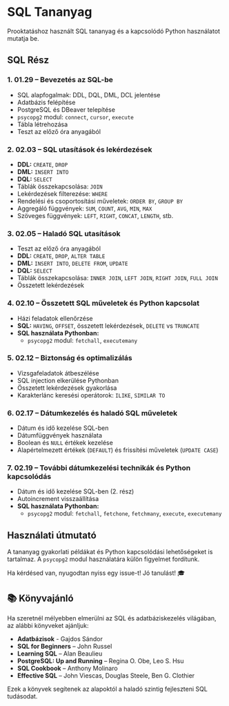 # SQL Tananyag


Prooktatáshoz használt SQL tananyag és a kapcsolódó Python használatot mutatja be.


## SQL Rész


### 1. 01.29 – Bevezetés az SQL-be
- SQL alapfogalmak: DDL, DQL, DML, DCL jelentése
- Adatbázis felépítése
- PostgreSQL és DBeaver telepítése
- `psycopg2` modul: `connect`, `cursor`, `execute`
- Tábla létrehozása
- Teszt az előző óra anyagából


### 2. 02.03 – SQL utasítások és lekérdezések
- **DDL:** `CREATE`, `DROP`
- **DML:** `INSERT INTO`
- **DQL:** `SELECT`
- Táblák összekapcsolása: `JOIN`
- Lekérdezések filterezése: `WHERE`
- Rendelési és csoportosítási műveletek: `ORDER BY`, `GROUP BY`
- Aggregáló függvények: `SUM`, `COUNT`, `AVG`, `MIN`, `MAX`
- Szöveges függvények: `LEFT`, `RIGHT`, `CONCAT`, `LENGTH`, stb.


### 3. 02.05 – Haladó SQL utasítások
- Teszt az előző óra anyagából
- **DDL:** `CREATE`, `DROP`, `ALTER TABLE`
- **DML:** `INSERT INTO`, `DELETE FROM`, `UPDATE`
- **DQL:** `SELECT`
- Táblák összekapcsolása: `INNER JOIN`, `LEFT JOIN`, `RIGHT JOIN`, `FULL JOIN`
- Összetett lekérdezések


### 4. 02.10 – Összetett SQL műveletek és Python kapcsolat
- Házi feladatok ellenőrzése
- **SQL:** `HAVING`, `OFFSET`, összetett lekérdezések, `DELETE` vs `TRUNCATE`
- **SQL használata Pythonban:**
  - `psycopg2` modul: `fetchall`, `executemany`


### 5. 02.12 – Biztonság és optimalizálás
- Vizsgafeladatok átbeszélése
- SQL injection elkerülése Pythonban
- Összetett lekérdezések gyakorlása
- Karakterlánc keresési operátorok: `ILIKE`, `SIMILAR TO`


### 6. 02.17 – Dátumkezelés és haladó SQL műveletek
- Dátum és idő kezelése SQL-ben
- Dátumfüggvények használata
- Boolean és `NULL` értékek kezelése
- Alapértelmezett értékek (`DEFAULT`) és frissítési műveletek (`UPDATE CASE`)


### 7. 02.19 – További dátumkezelési technikák és Python kapcsolódás
- Dátum és idő kezelése SQL-ben (2. rész)
- Autoincrement visszaállítása
- **SQL használata Pythonban:**
  - `psycopg2` modul: `fetchall`, `fetchone`, `fetchmany`, `execute`, `executemany`


## Használati útmutató
A tananyag gyakorlati példákat és Python kapcsolódási lehetőségeket is tartalmaz.
A `psycopg2` modul használatára külön figyelmet fordítunk.


Ha kérdésed van, nyugodtan nyiss egy issue-t! Jó tanulást! 🎓


## 📚 Könyvajánló
Ha szeretnél mélyebben elmerülni az SQL és adatbáziskezelés világában, az alábbi könyveket ajánljuk:


- **Adatbázisok** - Gajdos Sándor
- **SQL for Beginners** – John Russel
- **Learning SQL** – Alan Beaulieu
- **PostgreSQL: Up and Running** – Regina O. Obe, Leo S. Hsu
- **SQL Cookbook** – Anthony Molinaro
- **Effective SQL** – John Viescas, Douglas Steele, Ben G. Clothier


Ezek a könyvek segítenek az alapoktól a haladó szintig fejleszteni SQL tudásodat.
